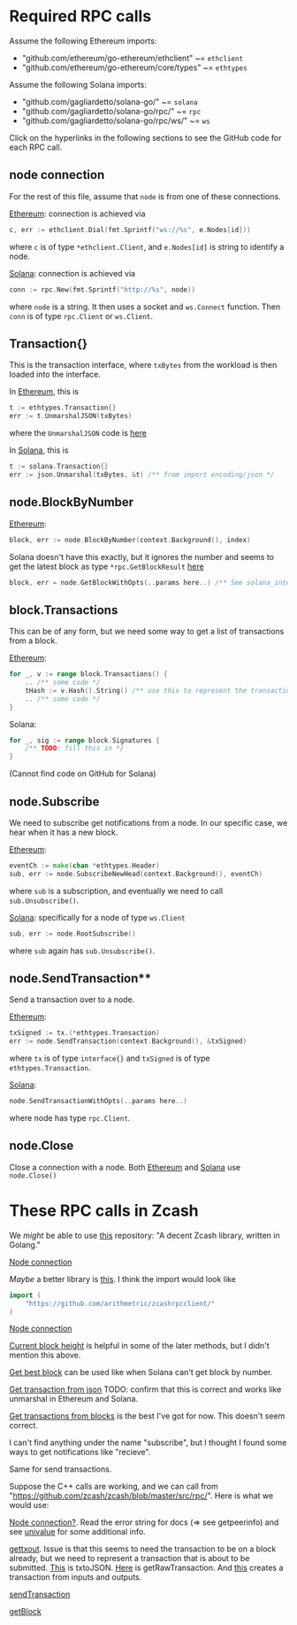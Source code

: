 # Required RPC calls

Assume the following Ethereum imports:
* "github.com/ethereum/go-ethereum/ethclient" ~= `ethclient`
* "github.com/ethereum/go-ethereum/core/types" ~= `ethtypes`

Assume the following Solana imports:
* "github.com/gagliardetto/solana-go/" ~= `solana`
* "github.com/gagliardetto/solana-go/rpc/" ~= `rpc`
* "github.com/gagliardetto/solana-go/rpc/ws/" ~= `ws`

Click on the hyperlinks in the following sections to see the GitHub code for each RPC call.

## node connection
For the rest of this file, assume that `node` is from one of these connections.

[Ethereum](https://github.com/ethereum/go-ethereum/blob/604e215d1bb070dff98fb76aa965064c74e3633f/ethclient/ethclient.go#L40): connection is achieved via 
```go
c, err := ethclient.Dial(fmt.Sprintf("ws://%s", e.Nodes[id]))
```
where `c` is of type `*ethclient.Client`, and `e.Nodes[id]` is string to identify a node.

[Solana](https://github.com/gagliardetto/solana-go/blob/290a21adc5d262d93baba0378ebf1dc9a5a1d21d/rpc/client.go#L48): connection is achieved via
```go
conn := rpc.New(fmt.Sprintf("http://%s", node))
```
where `node` is a string. It then uses a socket and `ws.Connect` function. Then `conn` is of type `rpc.Client` or `ws.Client`.

## Transaction{}
This is the transaction interface, where `txBytes` from the workload is then loaded into the interface.

In [Ethereum](https://github.com/ethereum/go-ethereum/blob/604e215d1bb070dff98fb76aa965064c74e3633f/core/types/transaction.go#L52), this is 
```go
t := ethtypes.Transaction{}
err := t.UnmarshalJSON(txBytes)
```
where the `UnmarshalJSON` code is [here](https://github.com/ethereum/go-ethereum/blob/604e215d1bb070dff98fb76aa965064c74e3633f/core/types/transaction_marshalling.go#L102)

In [Solana](https://github.com/gagliardetto/solana-go/blob/290a21adc5d262d93baba0378ebf1dc9a5a1d21d/transaction.go#L34), this is
```go
t := solana.Transaction{}
err := json.Unmarshal(txBytes, &t) /** from import encoding/json */
```

## node.BlockByNumber

[Ethereum](https://github.com/ethereum/go-ethereum/blob/604e215d1bb070dff98fb76aa965064c74e3633f/ethclient/ethclient.go#L86):
```go
block, err := node.BlockByNumber(context.Background(), index)
```

Solana doesn't have this exactly, but it ignores the number and seems to get the latest block as type `*rpc.GetBlockResult` [here](https://github.com/gagliardetto/solana-go/blob/290a21adc5d262d93baba0378ebf1dc9a5a1d21d/rpc/getBlock.go#L82)
```go
block, err = node.GetBlockWithOpts(..params here..) /** See solana_interface.go for long list of params */
```

## block.Transactions
This can be of any form, but we need some way to get a list of transactions from a block.

[Ethereum](https://github.com/ethereum/go-ethereum/blob/604e215d1bb070dff98fb76aa965064c74e3633f/core/types/block.go#L316):
```go
for _, v := range block.Transactions() {
    .. /** some code */
    tHash := v.Hash().String() /** use this to represent the transaction from here on */
    .. /** some code */
}
```

Solana:
```go
for _, sig := range block.Signatures {
    /** TODO: fill this in */
}
```
(Cannot find code on GitHub for Solana)

## node.Subscribe

We need to subscribe get notifications from a node. In our specific case, we hear when it has a new block.

[Ethereum](https://github.com/ethereum/go-ethereum/blob/604e215d1bb070dff98fb76aa965064c74e3633f/ethclient/ethclient.go#L322):
```go
eventCh := make(chan *ethtypes.Header)
sub, err := node.SubscribeNewHead(context.Background(), eventCh)
```
where `sub` is a subscription, and eventually we need to call `sub.Unsubscribe()`.

[Solana](https://github.com/gagliardetto/solana-go/blob/290a21adc5d262d93baba0378ebf1dc9a5a1d21d/rpc/ws/rootSubscribe.go#L21): specifically for a node of type `ws.Client`
```go
sub, err := node.RootSubscribe()
```
where `sub` again has `sub.Unsubscribe()`.

## node.SendTransaction**

Send a transaction over to a node.

[Ethereum](https://github.com/ethereum/go-ethereum/blob/604e215d1bb070dff98fb76aa965064c74e3633f/ethclient/ethclient.go#L576): 
```go
txSigned := tx.(*ethtypes.Transaction)
err := node.SendTransaction(context.Background(), &txSigned)
```
where `tx` is of type `interface{}` and `txSigned` is of type `ethtypes.Transaction`.

[Solana](https://github.com/gagliardetto/solana-go/blob/290a21adc5d262d93baba0378ebf1dc9a5a1d21d/rpc/sendTransaction.go#L69):
```go
node.SendTransactionWithOpts(..params here..)
```
where node has type `rpc.Client`.


## node.Close
Close a connection with a node. Both [Ethereum](https://github.com/ethereum/go-ethereum/blob/604e215d1bb070dff98fb76aa965064c74e3633f/ethclient/ethclient.go#L57) and [Solana](https://github.com/gagliardetto/solana-go/blob/290a21adc5d262d93baba0378ebf1dc9a5a1d21d/rpc/client.go#L69) use `node.Close()`


# These RPC calls in Zcash

We *might* be able to use [this](https://github.com/renproject/libzec-go) repository: "A decent Zcash library, written in Golang."

[Node connection](https://github.com/renproject/libzec-go/blob/5ec660fbd4949bc33a0b1a2ce86a5b6ba4a28231/client.go#L125)

*Maybe* a better library is [this](https://github.com/arithmetric/zcashrpcclient/tree/7fe0a7b794884635a30971f682db368f8ba3bd8e). I think the import would look like 
```go
import (
    "https://github.com/arithmetric/zcashrpcclient/"
)
```

[Node connection](https://github.com/arithmetric/zcashrpcclient/blob/7fe0a7b794884635a30971f682db368f8ba3bd8e/infrastructure.go#L1151)

[Current block height](https://github.com/arithmetric/zcashrpcclient/blob/7fe0a7b794884635a30971f682db368f8ba3bd8e/chain.go#L212) is helpful in some of the later methods, but I didn't mention this above.

[Get best block](https://github.com/arithmetric/zcashrpcclient/blob/7fe0a7b794884635a30971f682db368f8ba3bd8e/chain.go#L50) can be used like when Solana can't get block by number.

[Get transaction from json](https://github.com/arithmetric/zcashrpcclient/blob/7fe0a7b794884635a30971f682db368f8ba3bd8e/rawtransactions.go#L198) TODO: confirm that this is correct and works like unmarshal in Ethereum and Solana.

[Get transactions from blocks](https://github.com/arithmetric/zcashrpcclient/blob/7fe0a7b794884635a30971f682db368f8ba3bd8e/chain.go#L616) is the best I've got for now. This doesn't seem correct.

I can't find anything under the name "subscribe", but I thought I found some ways to get notifications like "recieve".

Same for send transactions.

Suppose the C++ calls are working, and we can call from "https://github.com/zcash/zcash/blob/master/src/rpc/". Here is what we would use:

[Node connection?](https://github.com/zcash/zcash/blob/5613d4ebae1bf072b01b5da678efeb933874bfb3/src/rpc/net.cpp#L171). Read the error string for docs (=> see getpeerinfo) and see [univalue](https://github.com/zcash/zcash/tree/49ffee3f20b972dc3aa75e422c67523251cf088b/src/univalue) for some additional info.

[gettxout](https://github.com/zcash/zcash/blob/5613d4ebae1bf072b01b5da678efeb933874bfb3/src/rpc/blockchain.cpp#L864). Issue is that this seems to need the transaction to be on a block already, but we need to represent a transaction that is about to be submitted. [This](https://github.com/zcash/zcash/blob/5613d4ebae1bf072b01b5da678efeb933874bfb3/src/rpc/rawtransaction.cpp#L212) is txtoJSON. [Here](https://github.com/zcash/zcash/blob/5613d4ebae1bf072b01b5da678efeb933874bfb3/src/rpc/rawtransaction.cpp#L338) is getRawTransaction. And [this](https://github.com/zcash/zcash/blob/5613d4ebae1bf072b01b5da678efeb933874bfb3/src/rpc/rawtransaction.cpp#L671) creates a transaction from inputs and outputs.

[sendTransaction](https://github.com/zcash/zcash/blob/5613d4ebae1bf072b01b5da678efeb933874bfb3/src/rpc/rawtransaction.cpp#L1229)

[getBlock](https://github.com/zcash/zcash/blob/5613d4ebae1bf072b01b5da678efeb933874bfb3/src/rpc/blockchain.cpp#L706)